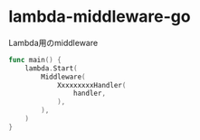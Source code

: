 # lambda-middleware-go

Lambda用のmiddleware

```go
func main() {
	lambda.Start(
		Middleware(
			XxxxxxxxxHandler(
				handler,
			),
		),
	)
}
```
